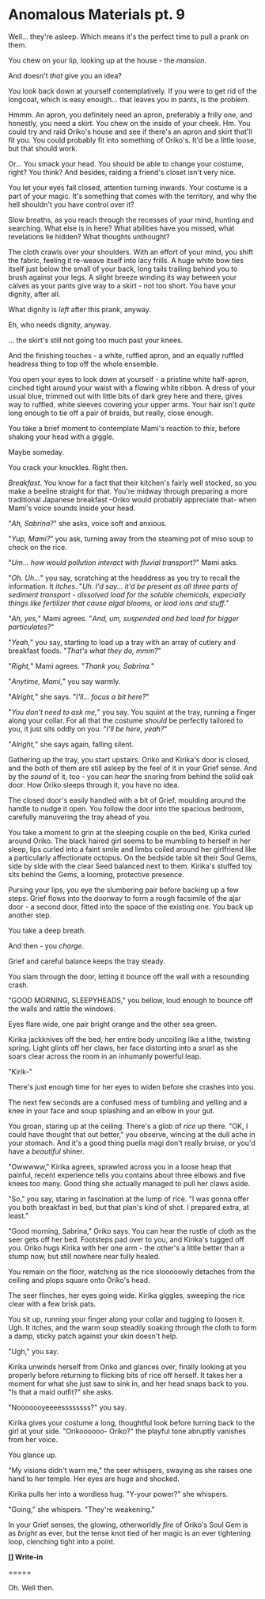 # Anomalous Materials pt. 9

Well... they're asleep. Which means it's the perfect time to pull a prank on them.

You chew on your lip, looking up at the house - the *mansion*.

And doesn't *that* give you an idea?

You look back down at yourself contemplatively. If you were to get rid of the longcoat, which is easy enough... that leaves you in pants, is the problem.

Hmmm. An apron, you definitely need an apron, preferably a frilly one, and honestly, you need a skirt. You chew on the inside of your cheek. Hm. You could try and raid Oriko's house and see if there's an apron and skirt that'll fit you. You could probably fit into something of Oriko's. It'd be a little loose, but that should work.

Or... You smack your head. You should be able to change your costume, right? You think? And besides, raiding a friend's closet isn't very nice.

You let your eyes fall closed, attention turning inwards. Your costume is a part of your magic. It's something that comes with the territory, and why the hell shouldn't you have control over it?

Slow breaths, as you reach through the recesses of your mind, hunting and searching. What else is in here? What abilities have you missed, what revelations lie hidden? What thoughts unthought?

The cloth crawls over your shoulders. With an effort of your mind, you shift the fabric, feeling it re-weave itself into lacy frills. A huge white bow ties itself just below the small of your back, long tails trailing behind you to brush against your legs. A slight breeze winding its way between your calves as your pants give way to a skirt - not too short. You have your dignity, after all.

What dignity is *left* after this prank, anyway.

Eh, who needs dignity, anyway.

... the skirt's still not going too much past your knees.

And the finishing touches - a white, ruffled apron, and an equally ruffled headress thing to top off the whole ensemble.

You open your eyes to look down at yourself - a pristine white half-apron, cinched tight around your waist with a flowing white ribbon. A dress of your usual blue, trimmed out with little bits of dark grey here and there, gives way to ruffled, white sleeves covering your upper arms. Your hair isn't *quite* long enough to tie off a pair of braids, but really, close enough.

You take a brief moment to contemplate Mami's reaction to *this*, before shaking your head with a giggle.

Maybe someday.

You crack your knuckles. Right then.

*Breakfast*. You know for a fact that their kitchen's fairly well stocked, so you make a beeline straight for that. You're midway through preparing a more traditional Japanese breakfast -Oriko would probably appreciate that- when Mami's voice sounds inside your head.

"*Ah, Sabrina?*" she asks, voice soft and anxious.

"*Yup, Mami?*" you ask, turning away from the steaming pot of miso soup to check on the rice.

"*Um... how would pollution interact with fluvial transport?*" Mami asks.

"*Oh. Uh...*" you say, scratching at the headdress as you try to recall the information. It *itches*. "*Uh. I'd say... it'd be present as all three parts of sediment transport - dissolved load for the soluble chemicals, especially things like fertilizer that cause algal blooms, or lead ions and stuff.*"

"*Ah, yes,*" Mami agrees. "*And, um, suspended and bed load for bigger particulates?*"

"*Yeah,*" you say, starting to load up a tray with an array of cutlery and breakfast foods. "*That's what they do, mmm?*"

"*Right,*" Mami agrees. "*Thank you, Sabrina.*"

"*Anytime, Mami,*" you say warmly.

"*Alright,*" she says. "*I'll... focus a bit here?*"

"*You don't need to ask me,*" you say. You squint at the tray, running a finger along your collar. For all that the costume *should* be perfectly tailored to you, it just sits oddly on you. "*I'll be here, yeah?*"

"*Alright,*" she says again, falling silent.

Gathering up the tray, you start upstairs. Oriko and Kirika's door is closed, and the both of them are still asleep by the feel of it in your Grief sense. And by the *sound* of it, too - you can *hear* the snoring from behind the solid oak door. How Oriko sleeps through it, you have no idea.

The closed door's easily handled with a bit of Grief, moulding around the handle to nudge it open. You follow the door into the spacious bedroom, carefully manuvering the tray ahead of you.

You take a moment to grin at the sleeping couple on the bed, Kirika curled around Oriko. The black haired girl seems to be mumbling to herself in her sleep, lips curled into a faint smile and limbs coiled around her girlfriend like a particularly affectionate octopus. On the bedside table sit their Soul Gems, side by side with the clear Seed balanced next to them. Kirika's stuffed toy sits behind the Gems, a looming, protective presence.

Pursing your lips, you eye the slumbering pair before backing up a few steps. Grief flows into the doorway to form a rough facsimile of the ajar door - a second door, fitted into the space of the existing one. You back up another step.

You take a deep breath.

And then - you *charge*.

Grief and careful balance keeps the tray steady.

You slam through the door, letting it bounce off the wall with a resounding crash.

"GOOD MORNING, SLEEPYHEADS," you bellow, loud enough to bounce off the walls and rattle the windows.

Eyes flare wide, one pair bright orange and the other sea green.

Kirika jackknives off the bed, her entire body uncoiling like a lithe, twisting spring. Light glints off her claws, her face distorting into a snarl as she soars clear across the room in an inhumanly powerful leap.

"Kirik-"

There's just enough time for her eyes to widen before she crashes into you.

The next few seconds are a confused mess of tumbling and yelling and a knee in your face and soup splashing and an elbow in your gut.

You groan, staring up at the ceiling. There's a glob of *rice* up there. "OK, I could have thought that out better," you observe, wincing at the dull ache in your stomach. And it's a good thing puella magi don't really bruise, or you'd have a *beautiful* shiner.

"Owwwww," Kirika agrees, sprawled across you in a loose heap that painful, recent experience tells you contains about three elbows and five knees too many. Good thing she actually managed to pull her claws aside.

"So," you say, staring in fascination at the lump of rice. "I was gonna offer you both breakfast in bed, but that plan's kind of shot. I prepared extra, at least."

"Good morning, Sabrina," Oriko says. You can hear the rustle of cloth as the seer gets off her bed. Footsteps pad over to you, and Kirika's tugged off you. Oriko hugs Kirika with her one arm - the other's a little better than a stump now, but still nowhere near fully healed.

You remain on the floor, watching as the rice slooooowly detaches from the ceiling and plops square onto Oriko's head.

The seer flinches, her eyes going wide. Kirika giggles, sweeping the rice clear with a few brisk pats.

You sit up, running your finger along your collar and tugging to loosen it. Ugh. It itches, and the warm soup steadily soaking through the cloth to form a damp, sticky patch against your skin doesn't help.

"Ugh," you say.

Kirika unwinds herself from Oriko and glances over, finally looking at you properly before returning to flicking bits of rice off herself. It takes her a moment for what she just saw to sink in, and her head snaps back to you. "Is that a maid outfit?" she asks.

"Nooooooyeeeessssssss?" you say.

Kirika gives your costume a long, thoughtful look before turning back to the girl at your side. "Orikoooooo- Oriko?" the playful tone abruptly vanishes from her voice.

You glance up.

"My visions didn't warn me," the seer whispers, swaying as she raises one hand to her temple. Her eyes are huge and shocked.

Kirika pulls her into a wordless hug. "Y-your power?" she whispers.

"Going," she whispers. "They're weakening."

In your Grief senses, the glowing, otherworldly *fire* of Oriko's Soul Gem is as *bright* as ever, but the tense knot tied of her magic is an ever tightening loop, clenching tight into a point.

**\[] Write-in**

\=====​

Oh. Well then.
